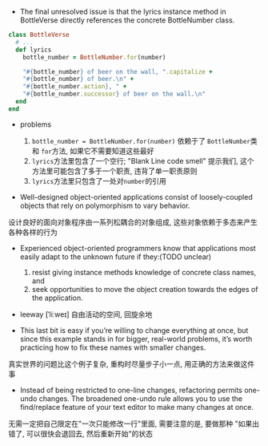 + The final unresolved issue is that the lyrics instance method in BottleVerse directly references the concrete BottleNumber class.

```ruby
class BottleVerse
  # ...
  def lyrics
    bottle_number = BottleNumber.for(number)

    "#{bottle_number} of beer on the wall, ".capitalize +
    "#{bottle_number} of beer.\n" +
    "#{bottle_number.action}, " +
    "#{bottle_number.successor} of beer on the wall.\n"
  end
end
```

+ problems
    1. `bottle_number = BottleNumber.for(number)` 依赖于了 `BottleNumber`类 和 `for`方法, 如果它不需要知道这些最好
    2. `lyrics`方法里包含了一个空行; "Blank Line code smell" 提示我们, 这个方法里可能包含了多于一个职责, 违背了单一职责原则
    3. `lyrics`方法里只包含了一处对`number`的引用

+ Well-designed object-oriented applications consist of loosely-coupled objects that rely on polymorphism to vary behavior.

设计良好的面向对象程序由一系列松耦合的对象组成, 这些对象依赖于多态来产生各种各样的行为

+ Experienced object-oriented programmers know that applications most easily adapt to the unknown future if they:(TODO unclear)
    1. resist giving instance methods knowledge of concrete class names, and
    2. seek opportunities to move the object creation towards the edges of the application.

+ leeway [ˈliːweɪ] 自由活动的空间, 回旋余地

+ This last bit is easy if you’re willing to change everything at once, but since this example stands in for bigger, real-world problems, it’s worth practicing how to fix these names with smaller changes.

真实世界的问题比这个例子复杂, 重构时尽量步子小一点, 用正确的方法来做这件事

+ Instead of being restricted to one-line changes, refactoring permits one-undo changes. The broadened one-undo rule allows you to use the find/replace feature of your text editor to make many changes at once.

无需一定把自己限定在"一次只能修改一行"里面, 需要注意的是, 要做那种 "如果出错了, 可以很快会退回去, 然后重新开始"的状态




